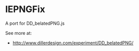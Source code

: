 IEPNGFix
========

A port for DD_belatedPNG.js



See more at:
* http://www.dillerdesign.com/experiment/DD_belatedPNG/
